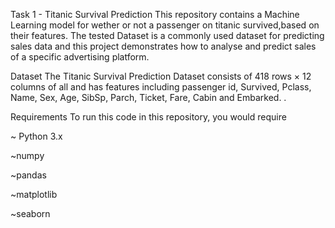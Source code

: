 Task 1 - Titanic Survival Prediction
This repository contains a Machine Learning model for wether or not a passenger on titanic survived,based on their features. The tested Dataset is a commonly used dataset for predicting sales data and this project demonstrates how to analyse and predict sales of a specific advertising platform.

Dataset
The Titanic Survival Prediction Dataset consists of 418 rows × 12 columns of all and has features including passenger id, Survived, Pclass, Name, Sex, Age, SibSp, Parch, Ticket, Fare, Cabin and Embarked. .

Requirements
To run this code in this repository, you would require

~ Python 3.x

~numpy

~pandas

~matplotlib

~seaborn
